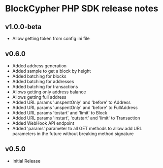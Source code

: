BlockCypher PHP SDK release notes
=================================

v1.0.0-beta
-----------

* Allow getting token from config ini file

v0.6.0
------
* Added address generation
* Added sample to get a block by height
* Added batching for blocks
* Added batching for addresses
* Added batching for transactions
* Allows getting only address balance
* Allows getting full address
* Added URL params 'unspentOnly' and 'before' to Address
* Added URL params 'unspentOnly' and 'before' to FullAddress
* Added URL params 'txstart' and 'limit' to Block
* Added URL params 'instart', 'outstart' and 'limit' to Transaction
* Added WebHook API endpoint
* Added 'params' parameter to all GET methods to allow add URL parameters in the future without breaking method signature

v0.5.0
------
* Initial Release